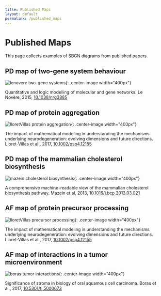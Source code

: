 ```yaml
---
title: Published Maps
layout: default
permalink: /published_maps
---
```


# Published Maps

This page collects examples of SBGN diagrams from published papers.

## PD map of two-gene system behaviour

![lenovere two-gene systems](/sbgn/images/published_maps/lenovere_genenetwork.png){: .center-image width="400px"}

Quantitative and logic modelling of molecular and gene networks.
Le Novère, 2015, [10.1038/nrg3885](https://dx.doi.org/10.1038/nrg3885)
<br />

## PD map of protein aggregation

![lloretVillas protein aggregation](/sbgn/images/published_maps/lloretVillas_proteinaggregation.png){: .center-image width="400px"}

The impact of mathematical modeling in understanding the mechanisms underlying neurodegeneration: evolving dimensions and future directions.
Lloret-Villas et al., 2017, [10.1002/psp4.12155](https://dx.doi.org/10.1002/psp4.12155)
<br />

## PD map of the mammalian cholesterol biosynthesis

![mazein cholesterol biosynthesis](/sbgn/images/published_maps/mazein_cholesterolbiosynthesis.png){: .center-image width="400px"}

A comprehensive machine-readable view of the mammalian cholesterol biosynthesis pathway.
Mazein et al, 2013, [10.1016/j.bcp.2013.03.021](https://dx.doi.org/10.1016/j.bcp.2013.03.021)
<br />

## AF map of protein precursor processing

![lloretVillas precursor processing](/sbgn/images/published_maps/lloretVillas_precursorprocessing.png){: .center-image width="400px"}

The impact of mathematical modeling in understanding the mechanisms underlying neurodegeneration: evolving dimensions and future directions.
Lloret-Villas et al., 2017, [10.1002/psp4.12155](https://dx.doi.org/10.1002/psp4.12155)
<br />


## AF map of interactions in a tumor microenvironment

![boras tumor interactions](/sbgn/images/published_maps/boras_activitynetwork.png){: .center-image width="400px"}

Significance of stroma in biology of oral squamous cell carcinoma.
Boras et al., 2017, [10.5301/tj.5000673](https://dx.doi.org/10.5301/tj.5000673)
<br />

